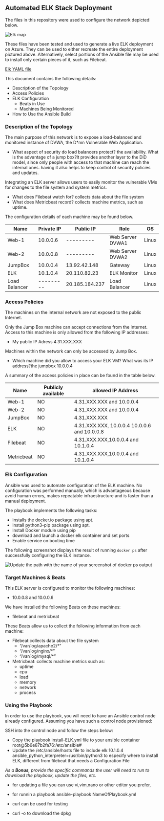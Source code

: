 ## Automated ELK Stack Deployment

The files in this repository were used to configure the network depicted below.

![Elk map](../Diagrams/ELK_map.png)


These files have been tested and used to generate a live ELK deployment on Azure. They can be used to either recreate the entire deployment pictured above. Alternatively, select portions of the Ansible file may be used to install only certain pieces of it, such as Filebeat.

  [Elk YAML file](../Ansible/Install-ELK.yml)

This document contains the following details:
- Description of the Topology
- Access Policies
- ELK Configuration
  - Beats in Use
  - Machines Being Monitored
- How to Use the Ansible Build


### Description of the Topology

The main purpose of this network is to expose a load-balanced and monitored instance of DVWA, the D*mn Vulnerable Web Application.


- What aspect of security do load balancers protect? the availability.  What is the advantage of a jump box?It provides another layer to the DiD model, since only people with access to that machine can reach the internal ones. having it also helps to keep control of security policies and updates.

Integrating an ELK server allows users to easily monitor the vulnerable VMs for changes to the file system and system metrics.
- What does Filebeat watch for? collects data about the file system
- What does Metricbeat record? collects machine metrics, such as uptime.

The configuration details of each machine may be found below.

| Name          | Private IP | Public IP      | Role             | OS    |
|---------------|------------|----------------|------------------|-------|
| Web-1         | 10.0.0.6   | ---------      | Web Server DVWA1 | Linux |
| Web-2         | 10.0.0.8   | ---------      | Web Server DVWA2 | Linux |
| JumpBox       | 10.0.0.4   | 13.92.42.148   | Gateway          | Linux |
| ELK           | 10.1.0.4   | 20.110.82.23   | ELK Monitor      | Linux |
| Load Balancer | ---------  | 20.185.184.237 | Load Balancer    | Linux |

### Access Policies

The machines on the internal network are not exposed to the public Internet. 

Only the Jump Box machine can accept connections from the Internet. Access to this machine is only allowed from the following IP addresses:
- My public IP Adress 4.31.XXX.XXX

Machines within the network can only be accessed by Jump Box.
- Which machine did you allow to access your ELK VM? What was its IP address?the jumpbox 10.0.0.4

A summary of the access policies in place can be found in the table below.

| Name       | Publicly available | allowed IP Address                           |
|------------|--------------------|----------------------------------------------|
| Web-1      | NO                 | 4.31.XXX.XXX and 10.0.0.4                    |
| Web-2      | NO                 | 4.31.XXX.XXX and 10.0.0.4                    |
| JumpBox    | NO                 | 4.31.XXX.XXX                                 |
| ELK        | NO                 | 4.31.XXX.XXX, 10.0.0.4 10.0.0.6 and 10.0.0.8 |
| Filebeat   | NO                 | 4.31.XXX.XXX,10.0.0.4 and 10.1.0.4           |
| Metricbeat | NO                 | 4.31.XXX.XXX,10.0.0.4 and 10.1.0.4           |
### Elk Configuration

Ansible was used to automate configuration of the ELK machine. No configuration was performed manually, which is advantageous because avoid human errors, makes repeatable infraestructure and is faster than a manual deployment.

The playbook implements the following tasks:
- Installs the docker.io package using apt.
- Install python3-pip package using apt.
- Install Docker module using pip
- download and launch a docker elk container and set ports
- Enable service on booting time


The following screenshot displays the result of running `docker ps` after successfully configuring the ELK instance.

![Update the path with the name of your screenshot of docker ps output](Images/docker_ps_output.png)

### Target Machines & Beats
This ELK server is configured to monitor the following machines:
- 10.0.0.8 and 10.0.0.6

We have installed the following Beats on these machines:
- filebeat and metricbeat

These Beats allow us to collect the following information from each machine:
- Filebeat:collects data about the file system
    - “/var/log/apache2/*”
    - “/var/log/nginx/*”
    - “/var/log/mysql/*”
-  Metricbeat: collects machine metrics such as:
    - uptime
    - cpu
    - load
    - memory
    - network
    - process

### Using the Playbook
In order to use the playbook, you will need to have an Ansible control node already configured. Assuming you have such a control node provisioned: 

SSH into the control node and follow the steps below:
- Copy the playbook install-ELK.yml file to your ansible container root@5b6e87b2fa76:/etc/ansible#
- Update the /etc/ansible/hosts file to include elk 10.1.0.4 ansible_python_interpreter=/usr/bin/python3 to especify where to install ELK, different from filebeat that needs a Configuration File




_As a **Bonus**, provide the specific commands the user will need to run to download the playbook, update the files, etc._

- for updating a file you can use vi,vim,nano or other editor you prefer,

- for runnin a playbook ansible-playbook NameOfPlaybook.yml

- curl can be used for testing

- curl -o to download the dpkg